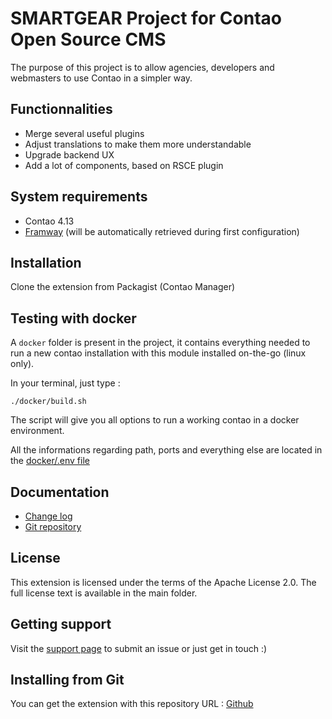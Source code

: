 SMARTGEAR Project for Contao Open Source CMS
======================

The purpose of this project is to allow agencies, developers and webmasters to use Contao in a simpler way.

Functionnalities
-------------------
 * Merge several useful plugins
 * Adjust translations to make them more understandable
 * Upgrade backend UX
 * Add a lot of components, based on RSCE plugin

System requirements
-------------------

 * Contao 4.13
 * [Framway][4] (will be automatically retrieved during first configuration)

Installation
------------

Clone the extension from Packagist (Contao Manager)

Testing with docker
-------------------

A `docker` folder is present in the project, it contains everything needed to run a new contao installation with this module installed on-the-go (linux only).

In your terminal, just type :

```
./docker/build.sh
```

The script will give you all options to run a working contao in a docker environment.

All the informations regarding path, ports and everything else are located in the [docker/.env file][5]

Documentation
-------------

 * [Change log][1]
 * [Git repository][2]

License
-------

This extension is licensed under the terms of the Apache License 2.0. The full license text is
available in the main folder.


Getting support
---------------

Visit the [support page][3] to submit an issue or just get in touch :)


Installing from Git
-------------------

You can get the extension with this repository URL : [Github][2]

[1]: CHANGELOG.md
[2]: https://github.com/webexmachina/contao-smartgear
[3]: https://www.webexmachina.fr/
[4]: https://framway.webexmachina.fr/
[5]: docker/.env
